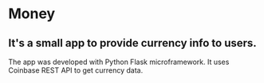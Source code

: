 # Money
## It's a small app to provide currency info to users.

The app was developed with Python Flask microframework. It uses Coinbase REST API to get currency data.